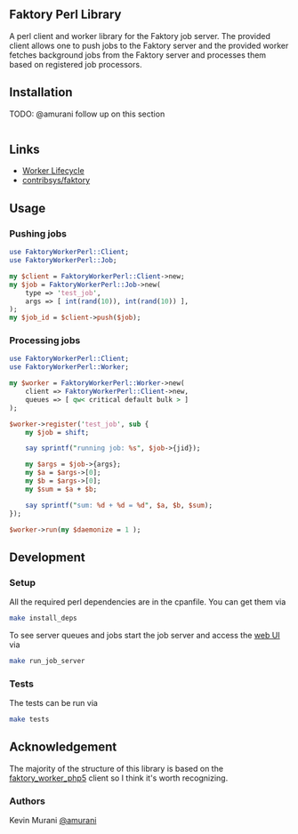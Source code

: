 ## Faktory Perl Library

A perl client and worker library for the Faktory job server. The provided client allows one to push jobs to the Faktory server and the provided worker fetches background jobs from the Faktory server and processes them based on registered job processors.


## Installation
TODO: @amurani follow up on this section
```

```

## Links

* [Worker Lifecycle](https://github.com/contribsys/faktory/wiki/Worker-Lifecycle)
* [contribsys/faktory](https://github.com/contribsys/faktory)


## Usage

### Pushing jobs

```perl
use FaktoryWorkerPerl::Client;
use FaktoryWorkerPerl::Job;

my $client = FaktoryWorkerPerl::Client->new;
my $job = FaktoryWorkerPerl::Job->new(
    type => 'test_job',
    args => [ int(rand(10)), int(rand(10)) ],
);
my $job_id = $client->push($job);

```

### Processing jobs

```perl
use FaktoryWorkerPerl::Client;
use FaktoryWorkerPerl::Worker;

my $worker = FaktoryWorkerPerl::Worker->new(
    client => FaktoryWorkerPerl::Client->new,
    queues => [ qw< critical default bulk > ]
);

$worker->register('test_job', sub {
    my $job = shift;

    say sprintf("running job: %s", $job->{jid});

    my $args = $job->{args};
    my $a = $args->[0];
    my $b = $args->[0];
    my $sum = $a + $b;

    say sprintf("sum: %d + %d = %d", $a, $b, $sum);
});

$worker->run(my $daemonize = 1 );

```

## Development

### Setup

All the required perl dependencies are in the cpanfile. You can get them via

```bash
make install_deps
```

To see server queues and jobs start the job server and access the [web UI](http://localhost:7420/) via

```bash
make run_job_server
```

### Tests

The tests can be run via

```bash
make tests
```

## Acknowledgement


The majority of the structure of this library is based on the [faktory_worker_php5](https://github.com/jcs224/faktory_worker_php5) client so I think it's worth recognizing.

### Authors

Kevin Murani [@amurani](https://github.com/amurani)

